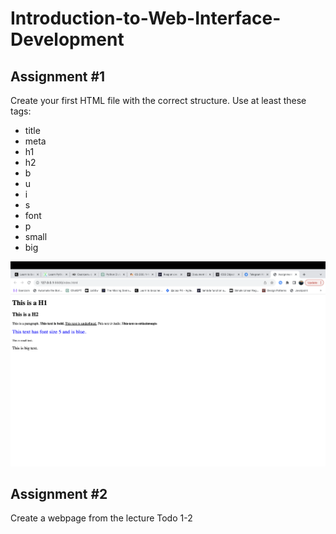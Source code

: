 # Introduction-to-Web-Interface-Development
## Assignment #1
Create your first HTML file with the correct structure. Use at least these tags:

* title
* meta
* h1
* h2
* b
* u
* i
* s
* font
* p
* small
* big

![assigment-1](Assigment-1/img/assigment-1.png?raw=true)

## Assignment #2
Create a webpage from the lecture Todo 1-2
